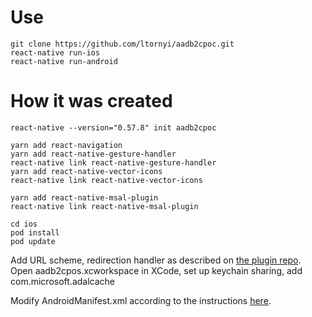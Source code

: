 # Use

    git clone https://github.com/ltornyi/aadb2cpoc.git
    react-native run-ios
    react-native run-android

# How it was created

    react-native --version="0.57.8" init aadb2cpoc

    yarn add react-navigation
    yarn add react-native-gesture-handler
    react-native link react-native-gesture-handler
    yarn add react-native-vector-icons
    react-native link react-native-vector-icons

    yarn add react-native-msal-plugin
    react-native link react-native-msal-plugin

    cd ios
    pod install
    pod update

Add URL scheme, redirection handler as described on [the plugin repo](https://github.com/rmcfarlane82/react-native-msal-plugin#add-url-scheme). Open aadb2cpos.xcworkspace in XCode, set up keychain sharing, add com.microsoft.adalcache

Modify AndroidManifest.xml according to the instructions [here](https://github.com/rmcfarlane82/react-native-msal-plugin#android-setup).
